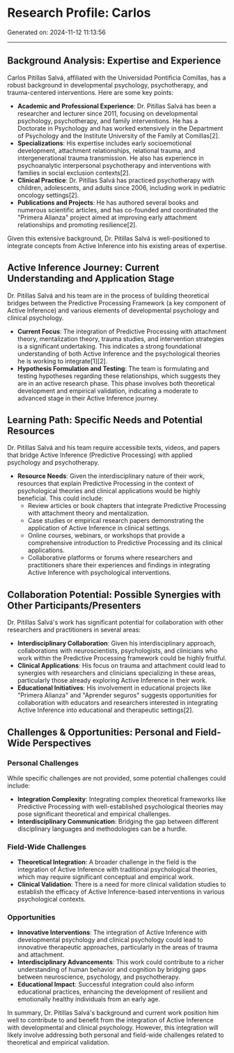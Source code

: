 # Research Profile: Carlos

Generated on: 2024-11-12 11:13:56

---

## Background Analysis: Expertise and Experience

Carlos Pitillas Salvá, affiliated with the Universidad Pontificia Comillas, has a robust background in developmental psychology, psychotherapy, and trauma-centered interventions. Here are some key points:

- **Academic and Professional Experience**: Dr. Pitillas Salvá has been a researcher and lecturer since 2011, focusing on developmental psychology, psychotherapy, and family interventions. He has a Doctorate in Psychology and has worked extensively in the Department of Psychology and the Institute University of the Family at Comillas[2].
- **Specializations**: His expertise includes early socioemotional development, attachment relationships, relational trauma, and intergenerational trauma transmission. He also has experience in psychoanalytic interpersonal psychotherapy and interventions with families in social exclusion contexts[2].
- **Clinical Practice**: Dr. Pitillas Salvá has practiced psychotherapy with children, adolescents, and adults since 2006, including work in pediatric oncology settings[2].
- **Publications and Projects**: He has authored several books and numerous scientific articles, and has co-founded and coordinated the "Primera Alianza" project aimed at improving early attachment relationships and promoting resilience[2].

Given this extensive background, Dr. Pitillas Salvá is well-positioned to integrate concepts from Active Inference into his existing areas of expertise.

## Active Inference Journey: Current Understanding and Application Stage

Dr. Pitillas Salvá and his team are in the process of building theoretical bridges between the Predictive Processing Framework (a key component of Active Inference) and various elements of developmental psychology and clinical psychology.

- **Current Focus**: The integration of Predictive Processing with attachment theory, mentalization theory, trauma studies, and intervention strategies is a significant undertaking. This indicates a strong foundational understanding of both Active Inference and the psychological theories he is working to integrate[1][2].
- **Hypothesis Formulation and Testing**: The team is formulating and testing hypotheses regarding these relationships, which suggests they are in an active research phase. This phase involves both theoretical development and empirical validation, indicating a moderate to advanced stage in their Active Inference journey.

## Learning Path: Specific Needs and Potential Resources

Dr. Pitillas Salvá and his team require accessible texts, videos, and papers that bridge Active Inference (Predictive Processing) with applied psychology and psychotherapy.

- **Resource Needs**: Given the interdisciplinary nature of their work, resources that explain Predictive Processing in the context of psychological theories and clinical applications would be highly beneficial. This could include:
  - Review articles or book chapters that integrate Predictive Processing with attachment theory and mentalization.
  - Case studies or empirical research papers demonstrating the application of Active Inference in clinical settings.
  - Online courses, webinars, or workshops that provide a comprehensive introduction to Predictive Processing and its clinical applications.
  - Collaborative platforms or forums where researchers and practitioners share their experiences and findings in integrating Active Inference with psychological interventions.

## Collaboration Potential: Possible Synergies with Other Participants/Presenters

Dr. Pitillas Salvá's work has significant potential for collaboration with other researchers and practitioners in several areas:

- **Interdisciplinary Collaboration**: Given his interdisciplinary approach, collaborations with neuroscientists, psychologists, and clinicians who work within the Predictive Processing framework could be highly fruitful.
- **Clinical Applications**: His focus on trauma and attachment could lead to synergies with researchers and clinicians specializing in these areas, particularly those already exploring Active Inference in their work.
- **Educational Initiatives**: His involvement in educational projects like "Primera Alianza" and "Aprender seguros" suggests opportunities for collaboration with educators and researchers interested in integrating Active Inference into educational and therapeutic settings[2].

## Challenges & Opportunities: Personal and Field-Wide Perspectives

### Personal Challenges

While specific challenges are not provided, some potential challenges could include:
- **Integration Complexity**: Integrating complex theoretical frameworks like Predictive Processing with well-established psychological theories may pose significant theoretical and empirical challenges.
- **Interdisciplinary Communication**: Bridging the gap between different disciplinary languages and methodologies can be a hurdle.

### Field-Wide Challenges

- **Theoretical Integration**: A broader challenge in the field is the integration of Active Inference with traditional psychological theories, which may require significant conceptual and empirical work.
- **Clinical Validation**: There is a need for more clinical validation studies to establish the efficacy of Active Inference-based interventions in various psychological contexts.

### Opportunities

- **Innovative Interventions**: The integration of Active Inference with developmental psychology and clinical psychology could lead to innovative therapeutic approaches, particularly in the areas of trauma and attachment.
- **Interdisciplinary Advancements**: This work could contribute to a richer understanding of human behavior and cognition by bridging gaps between neuroscience, psychology, and psychotherapy.
- **Educational Impact**: Successful integration could also inform educational practices, enhancing the development of resilient and emotionally healthy individuals from an early age.

In summary, Dr. Pitillas Salvá's background and current work position him well to contribute to and benefit from the integration of Active Inference with developmental and clinical psychology. However, this integration will likely involve addressing both personal and field-wide challenges related to theoretical and empirical validation.